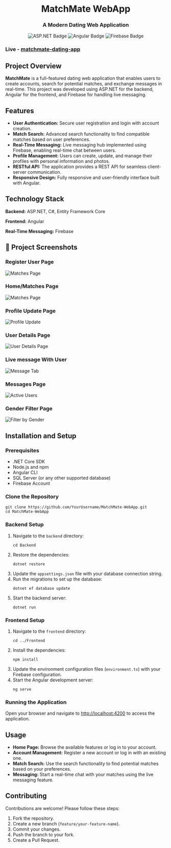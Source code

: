 <h1 align="center">MatchMate WebApp</h1>
<h3 align="center">A Modern Dating Web Application</h3>

<p align="center">
    <img src="https://img.shields.io/badge/ASP.NET-%23FF6F61.svg?style=for-the-badge&logo=dotnet&logoColor=white" alt="ASP.NET Badge" />
    <img src="https://img.shields.io/badge/Angular-%23E23237.svg?style=for-the-badge&logo=angular&logoColor=white" alt="Angular Badge" />
    <img src="https://img.shields.io/badge/Firebase-%23039BE5.svg?style=for-the-badge&logo=firebase&logoColor=white" alt="Firebase Badge" />
</p>

<h3>Live - <a href="https://matchmate-dating-app-exedcrd0g4b9afca.southeastasia-01.azurewebsites.net/">matchmate-dating-app</a></h3>

<h2>Project Overview</h2>
<p><strong>MatchMate</strong> is a full-featured dating web application that enables users to create accounts, search for potential matches, and exchange messages in real-time. This project was developed using ASP.NET for the backend, Angular for the frontend, and Firebase for handling live messaging.</p>

<h2>Features</h2>
<ul>
    <li><strong>User Authentication:</strong> Secure user registration and login with account creation.</li>
    <li><strong>Match Search:</strong> Advanced search functionality to find compatible matches based on user preferences.</li>
    <li><strong>Real-Time Messaging:</strong> Live messaging hub implemented using Firebase, enabling real-time chat between users.</li>
    <li><strong>Profile Management:</strong> Users can create, update, and manage their profiles with personal information and photos.</li>
    <li><strong>RESTful API:</strong> The application provides a REST API for seamless client-server communication.</li>
    <li><strong>Responsive Design:</strong> Fully responsive and user-friendly interface built with Angular.</li>
</ul>

<h2>Technology Stack</h2>
<p><strong>Backend:</strong> ASP.NET, C#, Entity Framework Core</p>
<p><strong>Frontend:</strong> Angular</p>
<p><strong>Real-Time Messaging:</strong> Firebase</p>

## 📸 Project Screenshots

### Register User Page
![Matches Page](https://github.com/RamaniRavi/MatchMate_WebApp/blob/main/Demo/register-user.png)

### Home/Matches Page
![Matches Page](https://github.com/RamaniRavi/MatchMate_WebApp/blob/main/Demo/matches-page.png)

### Profile Update Page
![Profile Update](https://github.com/RamaniRavi/MatchMate_WebApp/blob/main/Demo/profile-update.png)

### User Details Page
![User Details Page](https://github.com/RamaniRavi/MatchMate_WebApp/blob/main/Demo/user-details.png)

### Live message With User
![Message Tab](https://github.com/RamaniRavi/MatchMate_WebApp/blob/main/Demo/message-tab.png)

### Messages Page
![Active Users](https://github.com/RamaniRavi/MatchMate_WebApp/blob/main/Demo/messages.png)

### Gender Filter Page
![Filter by Gender](https://github.com/RamaniRavi/MatchMate_WebApp/blob/main/Demo/gender-filter.png)

<h2>Installation and Setup</h2>

<h3>Prerequisites</h3>
<ul>
    <li>.NET Core SDK</li>
    <li>Node.js and npm</li>
    <li>Angular CLI</li>
    <li>SQL Server (or any other supported database)</li>
    <li>Firebase Account</li>
</ul>

<h3>Clone the Repository</h3>
<pre><code>git clone https://github.com/YourUsername/MatchMate-WebApp.git
cd MatchMate-WebApp
</code></pre>

<h3>Backend Setup</h3>
<ol>
    <li>Navigate to the <code>backend</code> directory:
        <pre><code>cd Backend</code></pre>
    </li>
    <li>Restore the dependencies:
        <pre><code>dotnet restore</code></pre>
    </li>
    <li>Update the <code>appsettings.json</code> file with your database connection string.</li>
    <li>Run the migrations to set up the database:
        <pre><code>dotnet ef database update</code></pre>
    </li>
    <li>Start the backend server:
        <pre><code>dotnet run</code></pre>
    </li>
</ol>

<h3>Frontend Setup</h3>
<ol>
    <li>Navigate to the <code>frontend</code> directory:
        <pre><code>cd ../Frontend</code></pre>
    </li>
    <li>Install the dependencies:
        <pre><code>npm install</code></pre>
    </li>
    <li>Update the environment configuration files (<code>environment.ts</code>) with your Firebase configuration.</li>
    <li>Start the Angular development server:
        <pre><code>ng serve</code></pre>
    </li>
</ol>

<h3>Running the Application</h3>
<p>Open your browser and navigate to <a href="http://localhost:4200" target="_blank">http://localhost:4200</a> to access the application.</p>

<h2>Usage</h2>
<ul>
    <li><strong>Home Page:</strong> Browse the available features or log in to your account.</li>
    <li><strong>Account Management:</strong> Register a new account or log in with an existing one.</li>
    <li><strong>Match Search:</strong> Use the search functionality to find potential matches based on your preferences.</li>
    <li><strong>Messaging:</strong> Start a real-time chat with your matches using the live messaging feature.</li>
</ul>

<h2>Contributing</h2>
<p>Contributions are welcome! Please follow these steps:</p>
<ol>
    <li>Fork the repository.</li>
    <li>Create a new branch (<code>feature/your-feature-name</code>).</li>
    <li>Commit your changes.</li>
    <li>Push the branch to your fork.</li>
    <li>Create a Pull Request.</li>
</ol>
</body>
</html>

